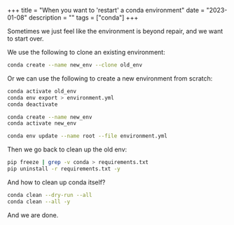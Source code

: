 +++
title = "When you want to 'restart' a conda environment"
date = "2023-01-08"
description = ""
tags = ["conda"]
+++

Sometimes we just feel like the environment is beyond repair, and we want to start over.

We use the following to clone an existing environment:

```bash
conda create --name new_env --clone old_env
```

Or we can use the following to create a new environment from scratch:

```bash
conda activate old_env
conda env export > environment.yml
conda deactivate

conda create --name new_env
conda activate new_env

conda env update --name root --file environment.yml
```

Then we go back to clean up the old env:

```bash
pip freeze | grep -v conda > requirements.txt
pip uninstall -r requirements.txt -y
```

And how to clean up conda itself?

```bash
conda clean --dry-run --all
conda clean --all -y
```

And we are done.
